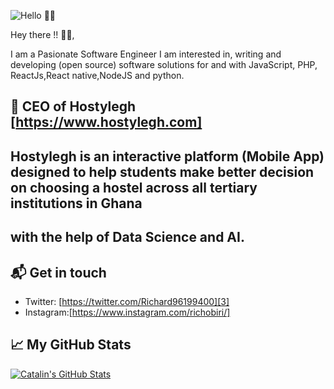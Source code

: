 ![Hello 👋🏻](https://scontent.facc1-1.fna.fbcdn.net/v/t1.0-9/117045989_103111561505316_8906903781087460640_o.png?_nc_cat=111&_nc_sid=6e5ad9&_nc_eui2=AeE_CrW9KRX8cnTbzjLml9cZxQuFAC6_AHTFC4UALr8AdCKtDrQx8zqwbi1Y6V1hE9aHm5Y6Hl0A2rHZIkO-vg51&_nc_ohc=l9cOEur5u5kAX8aAi3j&_nc_ht=scontent.facc1-1.fna&oh=e8ebd78732b7c269f8099b836602c5f4&oe=5F6CDF70)

Hey there !! 👋🏻,

I am a Pasionate Software Engineer  I am interested in, writing  and developing (open source) software solutions for and with JavaScript, PHP, ReactJs,React native,NodeJS and python.




## 📕 CEO of Hostylegh [https://www.hostylegh.com] 
## Hostylegh is an interactive platform (Mobile App) designed to help students make better decision on choosing a hostel across all tertiary institutions in Ghana
## with the help of Data Science and AI.




## 📬 Get in touch

- Twitter: [https://twitter.com/Richard96199400][3]
- Instagram:[https://www.instagram.com/richobiri/]






## &#x1f4c8; My GitHub Stats

<a href="https://github.com/aframson">
  <img align="center" src="https://github-readme-stats.vercel.app/api?username=aframson&show_icons=true&line_height=27&count_private=true&title_color=ffffff&text_color=c9cacc&icon_color=2bbc8a&bg_color=1d1f21" alt="Catalin's GitHub Stats" />
</a>


[2]: https://www.linkedin.com/in/aframson
[3]: https://twitter.com/Richard96199400
[4]: https://www.instagram.com/richobiri


